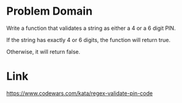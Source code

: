 # Problem Domain
Write a function that validates a string as either a 4 or a 6 digit PIN.

If the string has exactly 4 or 6 digits, the function will return true.

Otherwise, it will return false.

# Link
https://www.codewars.com/kata/regex-validate-pin-code